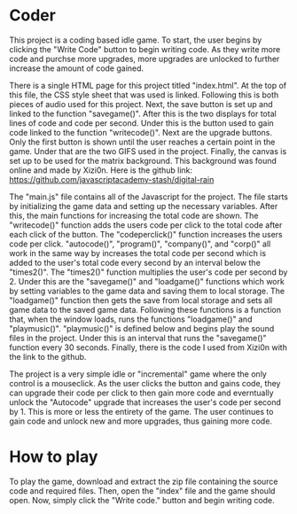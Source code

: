 # Coder
This project is a coding based idle game. To start, the user begins by clicking the "Write Code" button to begin writing code. As they write more code and purchse more upgrades, more upgrades are unlocked to further increase the amount of code gained.

There is a single HTML page for this project titled "index.html". At the top of this file, the CSS style sheet that was used is linked. Following this is both pieces of audio used for this project. Next, the save button is set up and linked to the function "savegame()". After this is the two displays for total lines of code and code per second. Under this is the button used to gain code linked to the function "writecode()". Next are the upgrade buttons. Only the first button is shown until the user reaches a certain point in the game. Under that are the two GIFS used in the project. Finally, the canvas is set up to be used for the matrix background. This background was found online and made by Xizi0n. Here is the github link: https://github.com/javascriptacademy-stash/digital-rain

The "main.js" file contains all of the Javascript for the project. The file starts by initializing the game data and setting up the necessary variables. After this, the main functions for increasing the total code are shown. The "writecode()" function adds the users code per click to the total code after each click of the button. The "codeperclick()" function increases the users code per click. "autocode()", "program()", "company()", and "corp()" all work in the same way by increases the total code per second which is added to the user's total code every second by an interval below the "times2()". The "times2()" function multiplies the user's code per second by 2. Under this are the "savegame()" and "loadgame()" functions which work by setting variables to the game data and saving them to local storage. The "loadgame()" function then gets the save from local storage and sets all game data to the saved game data. Following these functions is a function that, when the window loads, runs the functions "loadgame()" and "playmusic()". "playmusic()" is defined below and begins play the sound files in the project. Under this is an interval that runs the "savegame()" function every 30 seconds. Finally, there is the code I used from Xizi0n with the link to the github.

The project is a very simple idle or "incremental" game where the only control is a mouseclick. As the user clicks the button and gains code, they can upgrade their code per click to then gain more code and everntually unlock the "Autocode" upgrade that increases the user's code per second by 1. This is more or less the entirety of the game. The user continues to gain code and unlock new and more upgrades, thus gaining more code.

# How to play
To play the game, download and extract the zip file containing the source code and required files. Then, open the "index" file and the game should open. Now, simply click the "Write code." button and begin writing code.

